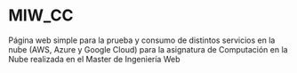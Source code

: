 # MIW_CC
Página web simple para la prueba y consumo de distintos servicios en la nube (AWS, Azure y Google Cloud) para la asignatura de Computación en la Nube realizada en el Master de Ingeniería Web
